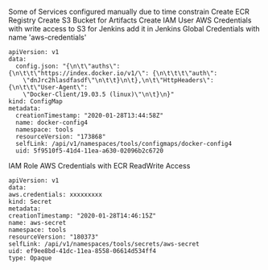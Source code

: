 
Some of Services configured manually due to time constrain
Create ECR Registry
Create S3 Bucket for Artifacts
Create IAM User AWS Credentials with write access to S3 for Jenkins add it in Jenkins Global Credentials with name 'aws-credentials'


```
apiVersion: v1
data:
  config.json: "{\n\t\"auths\": {\n\t\t\"https://index.docker.io/v1/\": {\n\t\t\t\"auth\":
    \"dnJrc2hlasdfasdf\"\n\t\t}\n\t},\n\t\"HttpHeaders\": {\n\t\t\"User-Agent\":
    \"Docker-Client/19.03.5 (linux)\"\n\t}\n}"
kind: ConfigMap
metadata:
  creationTimestamp: "2020-01-28T13:44:58Z"
  name: docker-config4
  namespace: tools
  resourceVersion: "173868"
  selfLink: /api/v1/namespaces/tools/configmaps/docker-config4
  uid: 5f9510f5-41d4-11ea-a630-02096b2c6720
  ```
  IAM Role AWS Credentials with ECR ReadWrite Access

  ```
  apiVersion: v1
data:
  aws.credentials: xxxxxxxxx
kind: Secret
metadata:
  creationTimestamp: "2020-01-28T14:46:15Z"
  name: aws-secret
  namespace: tools
  resourceVersion: "180373"
  selfLink: /api/v1/namespaces/tools/secrets/aws-secret
  uid: ef9ee8bd-41dc-11ea-8558-06614d534ff4
type: Opaque
```

